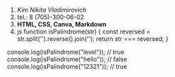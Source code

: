 1. *Kim Nikita Vladimirovich*
2. tel.: 8 (705)-300-06-02
3. **HTML, CSS, Canva, Markdown**
4. js
function isPalindrome(str) {
  const reversed = str.split('').reverse().join('');
  return str === reversed;
}

console.log(isPalindrome("level"));  // true
console.log(isPalindrome("hello"));  // false
console.log(isPalindrome("12321"));  // true
